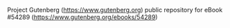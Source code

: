 Project Gutenberg (https://www.gutenberg.org) public repository for
eBook #54289 (https://www.gutenberg.org/ebooks/54289)
